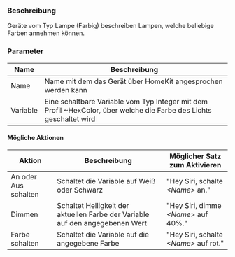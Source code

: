 ### Beschreibung

Geräte vom Typ Lampe (Farbig) beschreiben Lampen, welche beliebige Farben annehmen können.

### Parameter

Name       | Beschreibung
---------- | ---------------
Name       | Name mit dem das Gerät über HomeKit angesprochen werden kann
Variable   | Eine schaltbare Variable vom Typ Integer mit dem Profil ~HexColor, über welche die Farbe des Lichts geschaltet wird

#### Mögliche Aktionen

Aktion               | Beschreibung                                                                  | Möglicher Satz zum Aktivieren
-------------------- | ----------------------------------------------------------------------------- | -----------------------------
An oder Aus schalten | Schaltet die Variable auf Weiß oder Schwarz                                   | "Hey Siri, schalte _<Name\>_ an."
Dimmen               | Schaltet Helligkeit der aktuellen Farbe der Variable auf den angegebenen Wert | "Hey Siri, dimme _<Name\>_ auf 40%."
Farbe schalten       | Schaltet die Variable auf die angegebene Farbe                                | "Hey Siri, schalte _<Name\>_ auf rot."